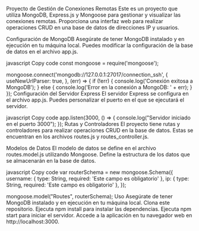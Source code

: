 Proyecto de Gestión de Conexiones Remotas
Este es un proyecto que utiliza MongoDB, Express.js y Mongoose para gestionar y visualizar las conexiones remotas. Proporciona una interfaz web para realizar operaciones CRUD en una base de datos de direcciones IP y usuarios.

Configuración de MongoDB
Asegúrate de tener MongoDB instalado y en ejecución en tu máquina local. Puedes modificar la configuración de la base de datos en el archivo app.js.

javascript
Copy code
const mongoose = require('mongoose');

mongoose.connect('mongodb://127.0.0.1:27017/connection_ssh', {
    useNewUrlParser: true,
}, (err) => {
    if (!err) {
        console.log('Conexión exitosa a MongoDB');
    } else {
        console.log('Error en la conexión a MongoDB: ' + err);
    }
});
Configuración del Servidor Express
El servidor Express se configura en el archivo app.js. Puedes personalizar el puerto en el que se ejecutará el servidor.

javascript
Copy code
app.listen(3000, () => {
    console.log("Servidor iniciado en el puerto 3000");
});
Rutas y Controladores
El proyecto tiene rutas y controladores para realizar operaciones CRUD en la base de datos. Estas se encuentran en los archivos routes.js y routes_controller.js.

Modelos de Datos
El modelo de datos se define en el archivo routes.model.js utilizando Mongoose. Define la estructura de los datos que se almacenarán en la base de datos.

javascript
Copy code
var routerSchema = new mongoose.Schema({
    username: { type: String, required: 'Este campo es obligatorio' },
    ip: { type: String, required: 'Este campo es obligatorio' },
});

mongoose.model("Routes", routerSchema);
Uso
Asegúrate de tener MongoDB instalado y en ejecución en tu máquina local.
Clona este repositorio.
Ejecuta npm install para instalar las dependencias.
Ejecuta npm start para iniciar el servidor.
Accede a la aplicación en tu navegador web en http://localhost:3000.

